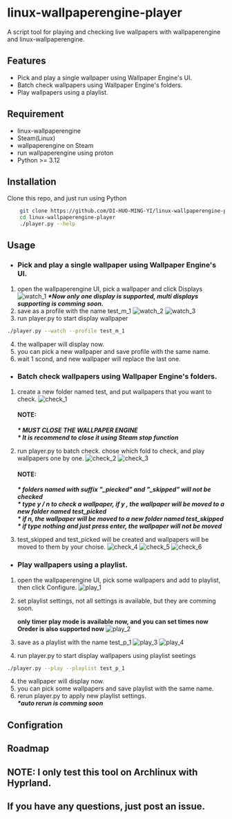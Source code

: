 # linux-wallpaperengine-player

A script tool for playing and checking live wallpapers with wallpaperengine and linux-wallpaperengine.

## Features

- Pick and play a single wallpaper using Wallpaper Engine's UI.
- Batch check wallpapers using Wallpaper Engine's folders.
- Play wallpapers using a playlist.

## Requirement

- linux-wallpaperengine
- Steam(Linux)
- wallpaperengine on Steam
- run wallpaperengine using proton
- Python >= 3.12

## Installation

Clone this repo, and just run using Python

```bash
    git clone https://github.com/DI-HUO-MING-YI/linux-wallpaperengine-player.git
    cd linux-wallpaperengine-player
    ./player.py --help

```

## Usage

- ### Pick and play a single wallpaper using Wallpaper Engine's UI.

1. open the wallpaperengine UI, pick a wallpaper and click Displays
   ![watch_1](./documents/watch_1.png)
   **_\*Now only one display is supported, multi displays supporting is comming soon._**
2. save as a profile with the name test_m_1
   ![watch_2](./documents/watch_2.png)
   ![watch_3](./documents/watch_3.png)
3. run player.py to start display wallpaper

```bash
./player.py --watch --profile test_m_1
```

4. the wallpaper will display now.
5. you can pick a new wallpaper and save profile with the same name.
6. wait 1 scond, and new wallpaper will replace the last one.

- ### Batch check wallpapers using Wallpaper Engine's folders.

1. create a new folder named test, and put wallpapers that you want to check.
   ![check_1](./documents/check_1.png)
   #### NOTE:
   **_\* MUST CLOSE THE WALLPAPER ENGINE_**  
   **_\* It is recommend to close it using Steam stop function_**
2. run player.py to batch check. chose which fold to check, and play wallpapers one by one.
   ![check_2](./documents/check_2.png)
   ![check_3](./documents/check_3.png)

   #### NOTE:

   **_\* folders named with suffix "\_piecked" and "\_skipped" will not be checked_**  
   **_\* type y / n to check a wallpaper, if y , the wallpaper will be moved to a new folder named test_picked_**  
   **_\* if n, the wallpaper will be moved to a new folder named test_skipped_**  
   **_\* if type nothing and just press enter, the wallpaper will not be moved_**

3. test_skipped and test_picked will be created and wallpapers will be moved to them by your choise.
   ![check_4](./documents/check_4.png)
   ![check_5](./documents/check_5.png)
   ![check_6](./documents/check_6.png)

- ### Play wallpapers using a playlist.

1. open the wallpaperengine UI, pick some wallpapers and add to playlist, then click Configure.
   ![play_1](./documents/play_1.png)
2. set playlist settings, not all settings is available, but they are comming soon.

   **only timer play mode is available now, and you can set times now**  
   **Oreder is also supported now**
   ![play_2](./documents/play_2.png)

3. save as a playlist with the name test_p_1
   ![play_3](./documents/play_3.png)
   ![play_4](./documents/play_4.png)
4. run player.py to start display wallpapers using playlist seetings

```bash
./player.py --play --playlist test_p_1
```

4. the wallpaper will display now.
5. you can pick some wallpapers and save playlist with the same name.
6. rerun player.py to apply new playlist settings.  
   **_\*auto rerun is comming soon_**

## Configration

## Roadmap

## NOTE: I only test this tool on Archlinux with Hyprland.

## If you have any questions, just post an issue.
